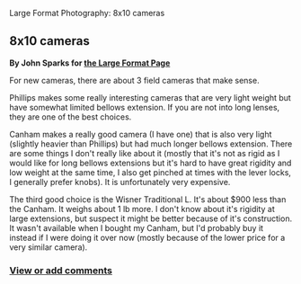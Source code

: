 Large Format Photography: 8x10 cameras

8x10 cameras
------------

**By John Sparks for [the Large Format Page](.)**

For new cameras, there are about 3 field cameras that make sense.

Phillips makes some really interesting cameras that are very light
weight but have somewhat limited bellows extension. If you are not into
long lenses, they are one of the best choices.

Canham makes a really good camera (I have one) that is also very light
(slightly heavier than Phillips) but had much longer bellows extension.
There are some things I don't really like about it (mostly that it's not
as rigid as I would like for long bellows extensions but it's hard to
have great rigidity and low weight at the same time, I also get pinched
at times with the lever locks, I generally prefer knobs). It is
unfortunately very expensive.

The third good choice is the Wisner Traditional L. It's about \$900 less
than the Canham. It weighs about 1 lb more. I don't know about it's
rigidity at large extensions, but suspect it might be better because of
it's construction. It wasn't available when I bought my Canham, but I'd
probably buy it instead if I were doing it over now (mostly because of
the lower price for a very similar camera).

### [View or add comments](http://www.greenspun.com/com/qtluong/photography/lf/8x10.html)
